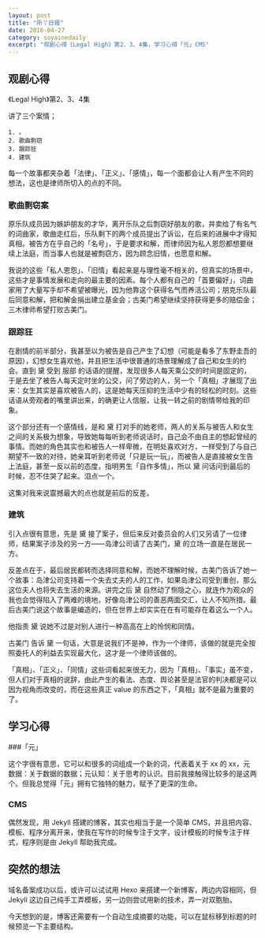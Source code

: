 ```yaml
---
layout: post 
title: "所丫日报"
date: 2016-04-27
category: soyainedaily
excerpt: "观剧心得《Legal High》第2、3、4集，学习心得「元」CMS"
---
```


## 观剧心得

《Legal High》第2、3、4集

讲了三个案情；

	1. 。
	2. 歌曲剽窃
	3. 跟踪狂
	4. 建筑

每一个故事都夹杂着「法律」、「正义」、「感情」，每一个面都会让人有产生不同的想法，这也是律师所切入的点的不同。

### 歌曲剽窃案

原乐队成员因为嫉妒朋友的才华，离开乐队之后剽窃好朋友的歌，并卖给了有名气的词曲家，歌曲走红后，乐队剩下的两个成员提出了诉讼，在后来的进展中才得知真相。被告方在乎自己的「名号」，于是要求和解，而律师因为私人恩怨都想要继续上法庭，而当事人也就是被剽窃方，因为顾念旧情，也愿意和解。

我说的这些「私人恩怨」、「旧情」看起来是与理性毫不相关的，但真实的场景中，这些才是事情发展和走向的最主要的因素。每个人都有自己的「首要偏好」，词曲家用了大量写手却不希望被曝光，因为他靠这个获得名气而养活公司；朋克乐队最后同意和解，把和解金捐出建立基金会；古美门希望继续坚持获得更多的赔偿金；三木律师希望打败古美门。

### 跟踪狂

在剧情的前半部分，我甚至以为被告是自己产生了幻想（可能是看多了东野圭吾的原因），幻想女生喜欢他，并且把生活中很普通的场景理解成了自己和女生的约会。直到 黛 受到 服部 的话语的提醒，发现很多人每天乘公交的时间是固定的，于是去坐了被告人每天定时坐的公交，问了旁边的人，另一个「真相」才展现了出来：女生其实是喜欢被告人的，这是她每天压抑的生活中少有的轻松的时刻。这些话语从旁观者的嘴里讲出来，的确更让人信服，让我一转之前的剧情带给我的印象。

这个部分还有一个感情线，是和 黛 打对手的她老师，两人的关系与被告人和女生之间的关系极为想象，导致她每每听到老师说话时，自己会不由自主的想起曾经的事情。而她的角色其实也和被告人一样卑微，在明处喜欢对方，一样受到了与自己期望不一致的对待，她亲耳听到老师说「只是玩一玩」，而被告人是直接被女生告上法庭，甚至一反以前的态度，指明男生「自作多情」，所以 黛 问话问到最后的时候，忍不住哭了起来。泪点一个。

这集对我来说震撼最大的点也就是前后的反差。

### 建筑

引入点很有意思，先是 黛 接了案子，但后来反对委员会的人们又另请了一位律师，结果案子涉及的另一方——岛津公司请了古美门，黛 的立场一直是在居民一方。

反差点在于，最后居民都转而选择同意和解，而她不理解时候，古美门告诉了她一个故事：岛津公司支持着一个失去丈夫的人的工作，如果岛津公司受到重创，那么这位夫人也将失去生活的来源。讲完之后 黛 自然动了恻隐之心，就连作为观众的我也会觉得陷入了两难的境地，好像岛津公司的善恶两面交汇，让人不知所措。最后古美门说这个故事是编造的，但在世界上却实实在在有可能存在着这么一个人。

他指责 黛 说她不过是对别人进行一种高高在上的怜悯和同情。

古美门 告诉 黛 一句话，大意是说我们不是神，作为一个律师，该做的就是完全按照委托人的利益去实现最大化，这才是一个律师该做的。

「真相」、「正义」、「同情」这些词看起来很无力，因为「真相」、「事实」虽不变，但人们对于真相的说辞，由此产生的看法、态度、舆论甚至是法官的判决都是可以因为视角而改变的，而在这些真正 value 的东西之下，「真相」就不是最为重要的了。

## 学习心得

###「元」 

这个字很有意思，它可以和很多的词组成一个新的词，代表着关于 xx 的 xx，元数据：关于数据的数据；元认知：关于思考的认识。目前我接触得比较多的是这两个。但我总觉得「元」拥有它独特的魅力，赋予了更深的生命。

### CMS

偶然发现，用 Jekyll 搭建的博客，其实也相当于是一个简单 CMS，并且把内容、模板、程序分离开来，使我在写作的时候专注于文字，设计模板的时候专注于样式，程序则是由 Jekyll 帮助我完成。

## 突然的想法

域名备案成功以后，或许可以试试用 Hexo 来搭建一个新博客，两边内容相同，但 Jekyll 这边自己纯手工弄模板，另一边则尝试用新的技术，弄一对双胞胎。

今天想到的是，博客还需要有一个自动生成摘要的功能，可以在鼠标移到标题的时候预览一下主要结构。